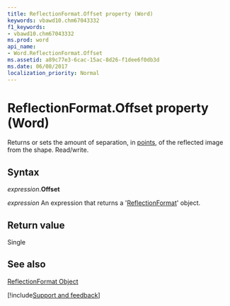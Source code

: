 ```yaml
---
title: ReflectionFormat.Offset property (Word)
keywords: vbawd10.chm67043332
f1_keywords:
- vbawd10.chm67043332
ms.prod: word
api_name:
- Word.ReflectionFormat.Offset
ms.assetid: a89c77e3-6cac-15ac-8d26-f1dee6f0db3d
ms.date: 06/08/2017
localization_priority: Normal
---
```



# ReflectionFormat.Offset property (Word)

Returns or sets the amount of separation, in [points](../language/glossary/vbe-glossary.md#point), of the reflected image from the shape. Read/write.


## Syntax

_expression_.**Offset**

 _expression_ An expression that returns a '[ReflectionFormat](Word.ReflectionFormat.md)' object.


## Return value

Single


## See also


[ReflectionFormat Object](Word.ReflectionFormat.md)

[!include[Support and feedback](~/includes/feedback-boilerplate.md)]